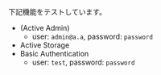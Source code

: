 下記機能をテストしています。

* (Active Admin)
    * user: `admin@a.a`, password: `password`
* Active Storage
* Basic Authentication
    * user: `test`, password: `password`
